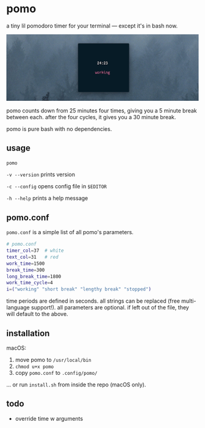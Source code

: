 # pomo

a tiny lil pomodoro timer for your terminal — except it's in bash now.

![](img/pomo.jpg)

pomo counts down from 25 minutes four times, giving you a 5 minute break between each.  after the four cycles, it gives you a 30 minute break.

pomo is pure bash with no dependencies.

## usage

`pomo`

`-v --version` prints version

`-c --config` opens config file in `$EDITOR`

`-h --help` prints a help message

## pomo.conf

`pomo.conf` is a simple list of all pomo's parameters.

```bash
# pomo.conf
timer_col=37  # white
text_col=31   # red
work_time=1500
break_time=300
long_break_time=1800
work_time_cycle=4
i=("working" "short break" "lengthy break" "stopped")
```

time periods are defined in seconds.  all strings can be replaced (free multi-language support!).  all parameters are optional.  if left out of the file, they will default to the above.

## installation

macOS:

1.  move pomo to `/usr/local/bin`
2.  `chmod u+x pomo`
3.  copy `pomo.conf` to `.config/pomo/`

… or run `install.sh` from inside the repo (macOS only).

## todo

+ override time w arguments